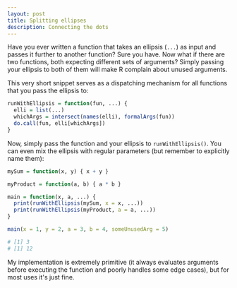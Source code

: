 ```yaml
---
layout: post
title: Splitting ellipses
description: Connecting the dots
---
```


Have you ever written a function that takes an ellipsis (`...`) as input and passes it further to another function? Sure you have. Now what if there are two functions, both expecting different sets of arguments? Simply passing your ellipsis to both of them will make R complain about unused arguments.

This very short snippet serves as a dispatching mechanism for all functions that you pass the ellipsis to:

~~~ R
runWithEllipsis = function(fun, ...) {
  elli = list(...)
  whichArgs = intersect(names(elli), formalArgs(fun))
  do.call(fun, elli[whichArgs])
}
~~~

Now, simply pass the function and your ellipsis to `runWithEllipsis()`. You can even mix the ellipsis with regular parameters (but remember to explicitly name them):

~~~ R
mySum = function(x, y) { x + y }

myProduct = function(a, b) { a * b }

main = function(x, a, ...) {
  print(runWithEllipsis(mySum, x = x, ...))
  print(runWithEllipsis(myProduct, a = a, ...))
}

main(x = 1, y = 2, a = 3, b = 4, someUnusedArg = 5)

# [1] 3
# [1] 12
~~~

My implementation is extremely primitive (it always evaluates arguments before executing the function and poorly handles some edge cases), but for most uses it's just fine.
